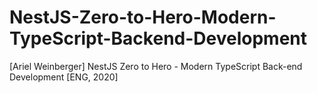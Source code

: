 # NestJS-Zero-to-Hero-Modern-TypeScript-Backend-Development
[Ariel Weinberger] NestJS Zero to Hero - Modern TypeScript Back-end Development [ENG, 2020]
